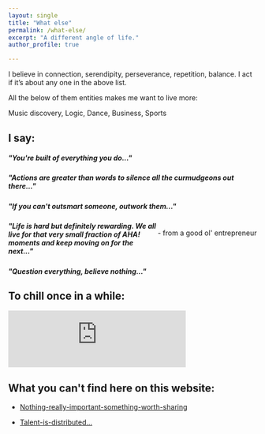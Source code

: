 ```yaml
---
layout: single
title: "What else"
permalink: /what-else/
excerpt: "A different angle of life."
author_profile: true

---
```


I believe in connection, serendipity, perseverance, repetition, balance. I act if it’s about any one in the above list.

All the below of them entities makes me want to live more:

Music discovery, Logic, Dance, Business, Sports

## I say:

##### *"You're built of everything you do..."*

##### *"Actions are greater than words to silence all the curmudgeons out there..."*

##### *"If you can't outsmart someone, outwork them..."*
<p style="float:right"> - from a good ol' entrepreneur</p>

##### *"Life is hard but definitely rewarding. We all live for that very small fraction of AHA! moments and keep moving on for the next..."*

##### *"Question everything, believe nothing..."*

## To chill once in a while:

<iframe width="360" height="115" src="https://www.youtube.com/embed/videoseries?list=PL1vIte-UiQLhZjjtHEecxcN1zORSKna8U" frameborder="0" allow="accelerometer; autoplay; encrypted-media; gyroscope; picture-in-picture" allowfullscreen></iframe>

## What you can't find here on this website:

* [Nothing-really-important-something-worth-sharing](https://www.linkedin.com/pulse/nothing-really-important-something-worth-sharing-akshay-kotha/)

* [Talent-is-distributed...](https://philoinme.wordpress.com/2020/12/06/talent-is-distributed-there-is-nothing-like-a-true-genius-in-21st-century-its-a-rarity/)